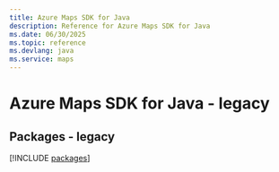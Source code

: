 ```yaml
---
title: Azure Maps SDK for Java
description: Reference for Azure Maps SDK for Java
ms.date: 06/30/2025
ms.topic: reference
ms.devlang: java
ms.service: maps
---
```

# Azure Maps SDK for Java - legacy
## Packages - legacy
[!INCLUDE [packages](maps-index.md)]